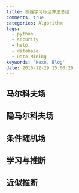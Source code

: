 ```yaml
---
title: 机器学习标注算法总结
comments: true
categories: Algorithm
tags:
  - python
  - security
  - help
  - database
  - Data Mining
keywords: 'Hexo, Blog'
date: 2016-12-29 15:00:20
---
```


 <!--more-->
## 马尔科夫场

## 隐马尔科夫场

## 条件随机场

## 学习与推断

## 近似推断
